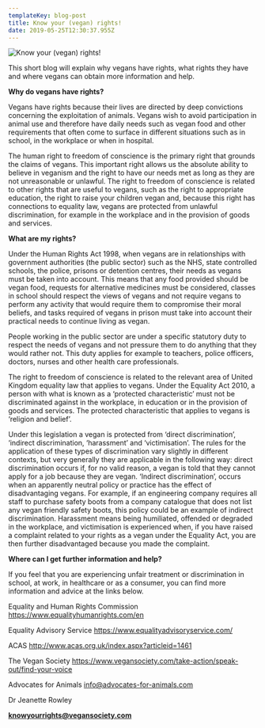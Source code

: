 ```yaml
---
templateKey: blog-post
title: Know your (vegan) rights!
date: 2019-05-25T12:30:37.955Z
---
```

![](/img/may-25-blog-.jpg "Know your (vegan) rights!")

<!--StartFragment-->



This short blog will explain why vegans have rights, what rights they have and where vegans can obtain more information and help.



**Why do vegans have rights?**

Vegans have rights because their lives are directed by deep convictions concerning the exploitation of animals. Vegans wish to avoid participation in animal use and therefore have daily needs such as vegan food and other requirements that often come to surface in different situations such as in school, in the workplace or when in hospital.

The human right to freedom of conscience is the primary right that grounds the claims of vegans. This important right allows us the absolute ability to believe in veganism and the right to have our needs met as long as they are not unreasonable or unlawful. The right to freedom of conscience is related to other rights that are useful to vegans, such as the right to appropriate education, the right to raise your children vegan and, because this right has connections to equality law, vegans are protected from unlawful discrimination, for example in the workplace and in the provision of goods and services.



**What are my rights?**

Under the Human Rights Act 1998, when vegans are in relationships with government authorities (the public sector) such as the NHS, state controlled schools, the police, prisons or detention centres, their needs as vegans must be taken into account. This means that any food provided should be vegan food, requests for alternative medicines must be considered, classes in school should respect the views of vegans and not require vegans to perform any activity that would require them to compromise their moral beliefs, and tasks required of vegans in prison must take into account their practical needs to continue living as vegan.

People working in the public sector are under a specific statutory duty to respect the needs of vegans and not pressure them to do anything that they would rather not. This duty applies for example to teachers, police officers, doctors, nurses and other health care professionals.

The right to freedom of conscience is related to the relevant area of United Kingdom equality law that applies to vegans. Under the Equality Act 2010, a person with what is known as a ‘protected characteristic’ must not be discriminated against in the workplace, in education or in the provision of goods and services. The protected characteristic that applies to vegans is ‘religion and belief’.

Under this legislation a vegan is protected from ‘direct discrimination’, ‘indirect discrimination, ‘harassment’ and ‘victimisation’. The rules for the application of these types of discrimination vary slightly in different contexts, but very generally they are applicable in the following way: direct discrimination occurs if, for no valid reason, a vegan is told that they cannot apply for a job because they are vegan. ‘Indirect discrimination’, occurs when an apparently neutral policy or practice has the effect of disadvantaging vegans. For example, if an engineering company requires all staff to purchase safety boots from a company catalogue that does not list any vegan friendly safety boots, this policy could be an example of indirect discrimination. Harassment means being humiliated, offended or degraded in the workplace, and victimisation is experienced when, if you have raised a complaint related to your rights as a vegan under the Equality Act, you are then further disadvantaged because you made the complaint.



**Where can I get further information and help?**

If you feel that you are experiencing unfair treatment or discrimination in school, at work, in healthcare or as a consumer, you can find more information and advice at the links below.

Equality and Human Rights Commission <https://www.equalityhumanrights.com/en>

Equality Advisory Service <https://www.equalityadvisoryservice.com/>

ACAS <http://www.acas.org.uk/index.aspx?articleid=1461>

The Vegan Society <https://www.vegansociety.com/take-action/speak-out/find-your-voice>

Advocates for Animals [info@advocates-for-animals.com](mailto:info@advocates-for-animals.com)



Dr Jeanette Rowley

**[knowyourrights@vegansociety.com](mailto:knowyourrights@vegansociety.com)**



<!--EndFragment-->